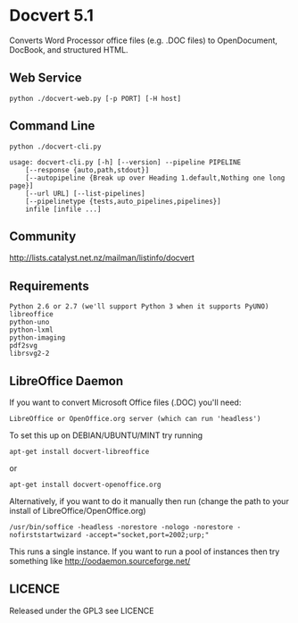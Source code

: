 Docvert 5.1
=============

Converts Word Processor office files (e.g. .DOC files) to OpenDocument, DocBook, and structured HTML.


Web Service
-----------

    python ./docvert-web.py [-p PORT] [-H host]

Command Line
------------

    python ./docvert-cli.py

    usage: docvert-cli.py [-h] [--version] --pipeline PIPELINE
        [--response {auto,path,stdout}]
        [--autopipeline {Break up over Heading 1.default,Nothing one long page}]
        [--url URL] [--list-pipelines]
        [--pipelinetype {tests,auto_pipelines,pipelines}]
        infile [infile ...]

Community
---------

http://lists.catalyst.net.nz/mailman/listinfo/docvert

Requirements
------------

    Python 2.6 or 2.7 (we'll support Python 3 when it supports PyUNO)
    libreoffice
    python-uno
    python-lxml
    python-imaging
    pdf2svg
    librsvg2-2
    
LibreOffice Daemon
------------------

If you want to convert Microsoft Office files (.DOC) you'll need:

    LibreOffice or OpenOffice.org server (which can run 'headless')

To set this up on DEBIAN/UBUNTU/MINT try running

    apt-get install docvert-libreoffice

or

    apt-get install docvert-openoffice.org

Alternatively, if you want to do it manually then run (change the path to your install of LibreOffice/OpenOffice.org)

    /usr/bin/soffice -headless -norestore -nologo -norestore -nofirststartwizard -accept="socket,port=2002;urp;"

This runs a single instance. If you want to run a pool of instances then try something like http://oodaemon.sourceforge.net/

LICENCE
-------
Released under the GPL3 see LICENCE


